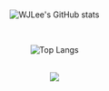 <div align="center">
<!--### Hi there 👋-->

<br>

![WJLee's GitHub stats](https://github-readme-stats.vercel.app/api?username=WJLee22\&rank_icon=github&theme=swift)

<br>

![Top Langs](https://github-readme-stats.vercel.app/api/top-langs/?username=WJLee22&hide_progress=true&layout=compact&theme=swift)<br/>

<br>

<a href="https://basecoding.tistory.com/">
  <img src="https://img.shields.io/badge/Tistory-FF8C00?style=plastic&logo=Tistory&logoColor=white"/>
</a>

<!--
**WJLee22/WJLee22** is a ✨ _special_ ✨ repository because its `README.md` (this file) appears on your GitHub profile.

Here are some ideas to get you started:

- 🔭 I’m currently working on ...
- 🌱 I’m currently learning ...
- 👯 I’m looking to collaborate on ...
- 🤔 I’m looking for help with ...
- 💬 Ask me about ...
- 📫 How to reach me: ...
- 😄 Pronouns: ...
- ⚡ Fun fact: ...
-->

</div>

